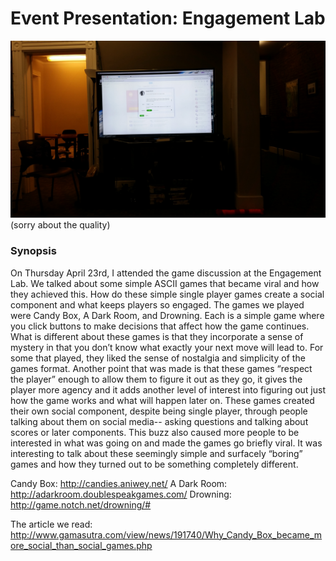 # Event Presentation: Engagement Lab 

![Picture](images/GameLab_Picture.jpg)
(sorry about the quality)

### Synopsis

On Thursday April 23rd, I attended the game discussion at the Engagement Lab. We talked about some simple ASCII games that became viral and how they achieved this. How do these simple single player games create a social component and what keeps players so engaged. The games we played were Candy Box, A Dark Room, and Drowning. Each is a simple game where you click buttons to make decisions that affect how the game continues. What is different about these games is that they incorporate a sense of mystery in that you don’t know what exactly your next move will lead to. For some that played, they liked the sense of nostalgia and simplicity of the games format. Another point that was made is that these games “respect the player” enough to allow them to figure it out as they go, it gives the player more agency and it adds another level of interest into figuring out just how the game works and what will happen later on. These games created their own social component, despite being single player, through people talking about them on social media-- asking questions and talking about scores or later components. This buzz also caused more people to be interested in what was going on and made the games go briefly viral. It was interesting to talk about these seemingly simple and surfacely “boring” games and how they turned out to be something completely different. 

Candy Box: http://candies.aniwey.net/
A Dark Room: http://adarkroom.doublespeakgames.com/
Drowning: http://game.notch.net/drowning/#

The article we read: http://www.gamasutra.com/view/news/191740/Why_Candy_Box_became_more_social_than_social_games.php